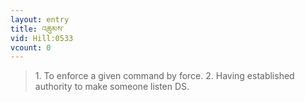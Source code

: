 ```yaml
---
layout: entry
title: འཆུམས་
vid: Hill:0533
vcount: 0
---
```

> 1\. To enforce a given command by force\. 2\. Having established authority to make someone listen DS\.


